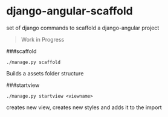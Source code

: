 django-angular-scaffold
=======================


set of django commands to scaffold a django-angular project

> Work in Progress

###scaffold

```
./manage.py scaffold
```

Builds a assets folder structure 


###startview

```
./manage.py startview <viewname>
```

creates new view, creates new styles and adds it to the import
